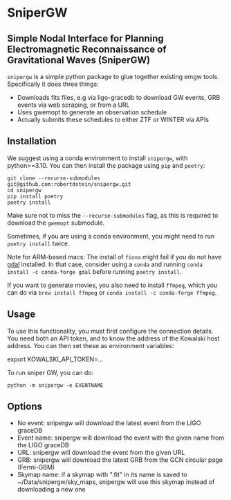 
# SniperGW

## Simple Nodal Interface for Planning Electromagnetic Reconnaissance of Gravitational Waves (SniperGW)


`snipergw` is a simple python package to glue together existing emgw tools.
Specifically it does three things:
* Downloads fits files, e.g via ligo-gracedb to download GW events, GRB events via web scraping, or from a URL
* Uses gwemopt to generate an observation schedule
* Actually submits these schedules to either ZTF or WINTER via APIs

## Installation

We suggest using a conda environment to install `snipergw`, with python>=3.10.
You can then install the package using `pip` and `poetry`:

```
git clone --recurse-submodules git@github.com:robertdstein/snipergw.git
cd snipergw
pip install poetry
poetry install
```

Make sure not to miss the `--recurse-submodules` flag, as this is required to download the `gwemopt` submodule.

Sometimes, if you are using a conda environment, you might need to run `poetry install` twice.

Note for ARM-based macs: The install of `fiona` might fail if you do not have [gdal](https://gdal.org/) installed. In that case, consider using a `conda` and running `conda install -c conda-forge gdal` before running `poetry install`.

If you want to generate movies, you also need to install `ffmpeg`, which you can do via `brew install ffmpeg` or `conda install -c conda-forge ffmpeg`.

## Usage

To use this functionality, you must first configure the connection details. You need both an API token, and to know the address of the Kowalski host address. You can then set these as environment variables:

export KOWALSKI_API_TOKEN=...

To run sniper GW, you can do:

```python -m snipergw -e EVENTNAME```

## Options

* No event: snipergw will download the latest event from the LIGO graceDB
* Event name: snipergw will download the event with the given name from the LIGO graceDB
* URL: snipergw will download the event from the given URL
* GRB: snipergw will download the latest GRB from the GCN circular page (Fermi-GBM)
* Skymap name: if a skymap with ".fit" in its name is saved to ~/Data/snipergw/sky_maps, snipergw will use this skymap instead of downloading a new one
